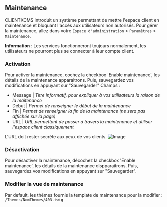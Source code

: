 
## Maintenance
CLIENTXCMS introduit un système permettant de mettre l'espace client en maintenance et bloquant l'accès aux utilisateurs non autorisés.
Pour gérer la maintenance, allez dans votre `Espace d'administration` > `Paramètres` > `Maintenance`.


**Information** : Les services fonctionneront toujours normalement, les utilisateurs ne pourront plus se connecter à leur compte client.
### Activation
Pour activer la maintenance, cochez la checkbox 'Enable maintenance', les détails de la maintenance apparaitrons.
Puis, sauvegardez vos modifications en appuyant sur "Sauvegarder"
Champs :
- Message | *Titre informatif, pour expliquer à vos utilisateurs la raison de la maitenance*
- Début | *Permet de renseigner le début de la maintenance*
- Fin | *Permet de renseigner la fin de la maintenance (ne sera pas affichée sur la page)*
- URL | *URL permettant de passer à travers la maintenance et utiliser l'espace client classiquement*

L'URL doit rester secrète aux yeux de vos clients. 
![Image](https://media.discordapp.net/attachments/598633976768364544/860274528576208896/unknown.png)

### Désactivation 

Pour désactiver la maintenance, décochez la checkbox 'Enable maintenance', les détails de la maintenance dispparaitrons.
Puis, sauvegardez vos modifications en appuyant sur "Sauvegarder".

### Modifier la vue de maintenance
Par default, les thèmes fournis la template de maintenance pour la modifier : `/Themes/NomThemes/403.twig`
